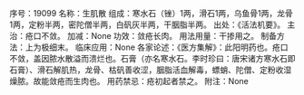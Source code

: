 序号：19099
名称：生肌散
组成：寒水石（锉）1两，滑石1两，乌鱼骨1两，龙骨1两，定粉半两，密陀僧半两，白矾灰半两，干胭脂半两。
出处：《活法机要》。
主治：疮口不敛。
加减：None
功效：敛疮长肉。
用法用量：干掺用之。
制备方法：上为极细末。
临床应用：None
各家论述：《医方集解》：此阳明药也。疮口不敛，盖因脓水散溢而溃烂也。石膏（亦名寒水石。李时珍曰：唐宋诸方寒水石即石膏）、滑石解肌热，龙骨、枯矾善收涩，胭脂活血解毒，螵蛸、陀僧、定粉收湿燥脓。故能敛疮而生肉也。
用药禁忌：疮初起者禁之。
附注：None
